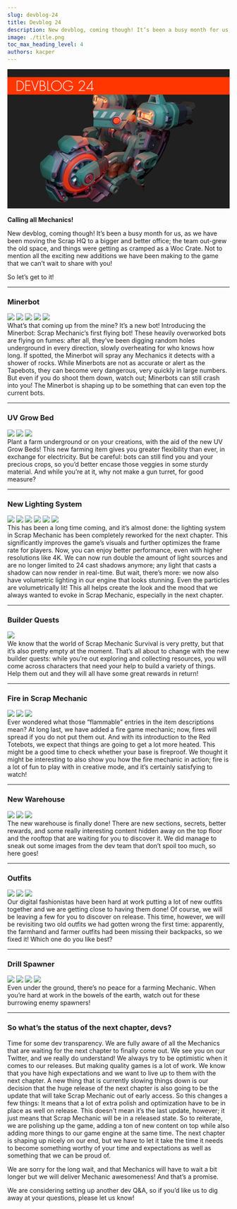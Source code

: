 ```yaml
---
slug: devblog-24
title: Devblog 24
description: New devblog, coming though! It’s been a busy month for us, as we have been moving the Scrap HQ to a bigger and better office!
image: ./title.png
toc_max_heading_level: 4
authors: kacper
---
```


![](./title.png)

**Calling all Mechanics!**

New devblog, coming though! It’s been a busy month for us, as we have been
moving the Scrap HQ to a bigger and better office; the team out-grew the old
space, and things were getting as cramped as a Woc Crate. Not to mention all the
exciting new additions we have been making to the game that we can’t wait to
share with you!

<!--truncate-->

So let’s get to it!

---

### Minerbot

![](https://i.imgur.com/GTl8ggJ.png) ![](https://i.imgur.com/97WFXAW.png)
![](https://i.imgur.com/BuPKBCL.gif) ![](https://i.imgur.com/6uOB8Wt.gif)
![](https://i.imgur.com/buFOWf7.gif) <br/> What’s that coming up from the mine?
It’s a new bot! Introducing the Minerbot: Scrap Mechanic’s first flying bot!
These heavily overworked bots are flying on fumes: after all, they’ve been
digging random holes underground in every direction, slowly overheating for who
knows how long. If spotted, the Minerbot will spray any Mechanics it detects
with a shower of rocks. While Minerbots are not as accurate or alert as the
Tapebots, they can become very dangerous, very quickly in large numbers. But
even if you do shoot them down, watch out; Minerbots can still crash into you!
The Minerbot is shaping up to be something that can even top the current bots.

---

### UV Grow Bed

![](https://i.imgur.com/TlDwrw3.png) ![](https://i.imgur.com/7qRzpO4.jpg)
![](https://i.imgur.com/EXXRpkR.jpg) <br/> Plant a farm underground or on your
creations, with the aid of the new UV Grow Beds! This new farming item gives you
greater flexibility than ever, in exchange for electricity. But be careful: bots
can still find you and your precious crops, so you’d better encase those veggies
in some sturdy material. And while you’re at it, why not make a gun turret, for
good measure?

---

### New Lighting System

![](https://i.imgur.com/OkbCVFm.png) ![](https://i.imgur.com/GKVqHFF.jpg)
![](https://i.imgur.com/ZqYcXAA.png) ![](https://i.imgur.com/zh4Wb8u.gif)
![](https://i.imgur.com/7rgRmBV.gif) ![](https://i.imgur.com/hoOpC9z.gif) <br/>
This has been a long time coming, and it’s almost done: the lighting system in
Scrap Mechanic has been completely reworked for the next chapter. This
significantly improves the game’s visuals and further optimizes the frame rate
for players. Now, you can enjoy better performance, even with higher resolutions
like 4K. We can now run double the amount of light sources and are no longer
limited to 24 cast shadows anymore; any light that casts a shadow can now render
in real-time. But wait, there’s more: we now also have volumetric lighting in
our engine that looks stunning. Even the particles are volumetrically lit! This
all helps create the look and the mood that we always wanted to evoke in Scrap
Mechanic, especially in the next chapter.

---

### Builder Quests

![](https://i.imgur.com/HRVbmL7.jpg) <br/> We know that the world of Scrap
Mechanic Survival is very pretty, but that it’s also pretty empty at the moment.
That’s all about to change with the new builder quests: while you’re out
exploring and collecting resources, you will come across characters that need
your help to build a variety of things. Help them out and they will all have
some great rewards in return!

---

### Fire in Scrap Mechanic

![](https://i.imgur.com/b6JM6H3.gif) ![](https://i.imgur.com/G2cVsES.gif)
![](https://i.imgur.com/7yUDcec.gif) <br/> Ever wondered what those “flammable”
entries in the item descriptions mean? At long last, we have added a fire game
mechanic; now, fires will spread if you do not put them out. And with its
introduction to the Red Totebots, we expect that things are going to get a lot
more heated. This might be a good time to check whether your base is fireproof.
We thought it might be interesting to also show you how the fire mechanic in
action; fire is a lot of fun to play with in creative mode, and it’s certainly
satisfying to watch!

---

### New Warehouse

![](https://i.imgur.com/R6jFFY2.jpg) ![](https://i.imgur.com/zg3EA8y.jpg)
![](https://i.imgur.com/ah2IkYT.png) <br/> The new warehouse is finally done!
There are new sections, secrets, better rewards, and some really interesting
content hidden away on the top floor and the rooftop that are waiting for you to
discover it. We did manage to sneak out some images from the dev team that don’t
spoil too much, so here goes!

---

### Outfits

![](https://i.imgur.com/LRMNbZl.png) ![](https://i.imgur.com/F9BK1AC.png)
![](https://i.imgur.com/IA269DU.png) <br/> Our digital fashionistas have been
hard at work putting a lot of new outfits together and we are getting close to
having them done! Of course, we will be leaving a few for you to discover on
release. This time, however, we will be revisiting two old outfits we had gotten
wrong the first time: apparently, the farmhand and farmer outfits had been
missing their backpacks, so we fixed it! Which one do you like best?

---

### Drill Spawner

![](https://i.imgur.com/RtKGm8l.gif) ![](https://i.imgur.com/HnHTPM1.gif)
![](https://i.imgur.com/uKLstpu.gif) ![](https://i.imgur.com/3FhynHU.gif) <br/>
Even under the ground, there’s no peace for a farming Mechanic. When you’re hard
at work in the bowels of the earth, watch out for these burrowing enemy
spawners!

---

### So what’s the status of the next chapter, devs?

Time for some dev transparency. We are fully aware of all the Mechanics that are
waiting for the next chapter to finally come out. We see you on our Twitter, and
we really do understand! We always try to be optimistic when it comes to our
releases. But making quality games is a lot of work. We know that you have high
expectations and we want to live up to them with the next chapter. A new thing
that is currently slowing things down is our decision that the huge release of
the next chapter is also going to be the update that will take Scrap Mechanic
out of early access. So this changes a few things: It means that a lot of extra
polish and optimization have to be in place as well on release. This doesn't
mean it’s the last update, however; it just means that Scrap Mechanic will be in
a released state. So to reiterate, we are polishing up the game, adding a ton of
new content on top while also adding more things to our game engine at the same
time. The next chapter is shaping up nicely on our end, but we have to let it
take the time it needs to become something worthy of your time and expectations
as well as something that we can be proud of.

We are sorry for the long wait, and that Mechanics will have to wait a bit
longer but we will deliver Mechanic awesomeness! And that’s a promise.

We are considering setting up another dev Q&A, so if you’d like us to dig away
at your questions, please let us know!
